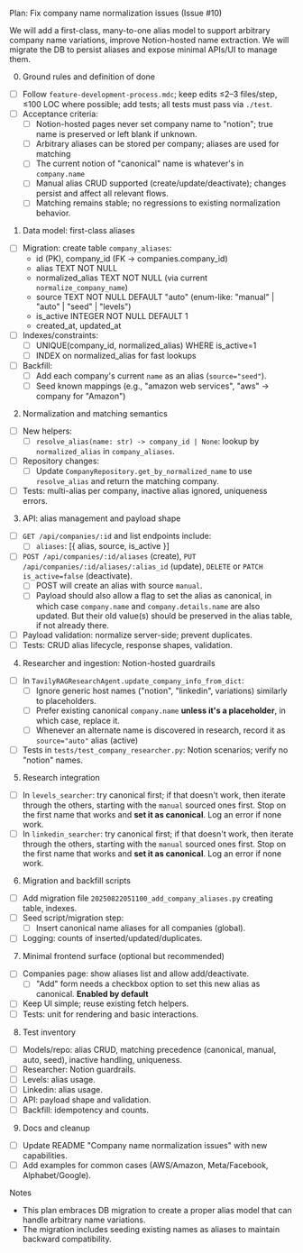 Plan: Fix company name normalization issues (Issue #10)

We will add a first-class, many-to-one alias model to support arbitrary company name variations, improve Notion-hosted name extraction. We will migrate the DB to persist aliases and expose minimal APIs/UI to manage them.

0. Ground rules and definition of done

- [ ] Follow `feature-development-process.mdc`; keep edits ≤2–3 files/step, ≤100 LOC where possible; add tests; all tests must pass via `./test`.
- [ ] Acceptance criteria:
  - [ ] Notion-hosted pages never set company name to "notion"; true name is preserved or left blank if unknown.
  - [ ] Arbitrary aliases can be stored per company; aliases are used for matching
  - [ ] The current notion of "canonical" name is whatever's in `company.name`
  - [ ] Manual alias CRUD supported (create/update/deactivate); changes persist and affect all relevant flows.
  - [ ] Matching remains stable; no regressions to existing normalization behavior.

1. Data model: first-class aliases

- [ ] Migration: create table `company_aliases`:
  - id (PK), company_id (FK -> companies.company_id)
  - alias TEXT NOT NULL
  - normalized_alias TEXT NOT NULL (via current `normalize_company_name`)
  - source TEXT NOT NULL DEFAULT "auto" (enum-like: "manual" | "auto" | "seed" | "levels")
  - is_active INTEGER NOT NULL DEFAULT 1
  - created_at, updated_at
- [ ] Indexes/constraints:
  - [ ] UNIQUE(company_id, normalized_alias) WHERE is_active=1
  - [ ] INDEX on normalized_alias for fast lookups
- [ ] Backfill:
  - [ ] Add each company's current `name` as an alias (`source="seed"`).
  - [ ] Seed known mappings (e.g., "amazon web services", "aws" → company for "Amazon")

2. Normalization and matching semantics

- [ ] New helpers:
  - [ ] `resolve_alias(name: str) -> company_id | None`:
        lookup by `normalized_alias` in `company_aliases`.
- [ ] Repository changes:
  - [ ] Update `CompanyRepository.get_by_normalized_name` to use `resolve_alias` and return the matching company.
- [ ] Tests: multi-alias per company, inactive alias ignored, uniqueness errors.

3. API: alias management and payload shape

- [ ] `GET /api/companies/:id` and list endpoints include:
  - [ ] `aliases`: [{ alias, source, is_active }]
- [ ] `POST /api/companies/:id/aliases` (create), `PUT /api/companies/:id/aliases/:alias_id` (update), `DELETE` or `PATCH is_active=false` (deactivate).
  - [ ] POST will create an alias with source `manual`.
  - [ ] Payload should also allow a flag to set the alias as canonical, in which case `company.name` and `company.details.name` are also updated.  But their old value(s) should be preserved in the alias table, if not already there.
- [ ] Payload validation: normalize server-side; prevent duplicates.
- [ ] Tests: CRUD alias lifecycle, response shapes, validation.

4. Researcher and ingestion: Notion-hosted guardrails

- [ ] In `TavilyRAGResearchAgent.update_company_info_from_dict`:
  - [ ] Ignore generic host names ("notion", "linkedin", variations) similarly to placeholders.
  - [ ] Prefer existing canonical `company.name` **unless it's a placeholder**, in which case, replace it.
  - [ ] Whenever an alternate name is discovered in research, record it as `source="auto"` alias (active)
- [ ] Tests in `tests/test_company_researcher.py`: Notion scenarios; verify no "notion" names.

5. Research integration

- [ ] In `levels_searcher`: try canonical first; if that doesn't work, then iterate through the others, starting with the `manual` sourced ones first.  Stop on the first name that works and **set it as canonical**. Log an error if none work.
- [ ] In `linkedin_searcher`: try canonical first; if that doesn't work, then iterate through the others, starting with the `manual` sourced ones first.  Stop on the first name that works and **set it as canonical**. Log an error if none work.

6. Migration and backfill scripts

- [ ] Add migration file `20250822051100_add_company_aliases.py` creating table, indexes.
- [ ] Seed script/migration step:
  - [ ] Insert canonical name aliases for all companies (global).
- [ ] Logging: counts of inserted/updated/duplicates.

7. Minimal frontend surface (optional but recommended)

- [ ] Companies page: show aliases list and allow add/deactivate.
    - [ ] "Add" form needs a checkbox option to set this new alias as canonical. **Enabled by default**
- [ ] Keep UI simple; reuse existing fetch helpers.
- [ ] Tests: unit for rendering and basic interactions.

8. Test inventory

- [ ] Models/repo: alias CRUD, matching precedence (canonical, manual, auto, seed), inactive handling, uniqueness.
- [ ] Researcher: Notion guardrails.
- [ ] Levels: alias usage.
- [ ] Linkedin: alias usage.
- [ ] API: payload shape and validation.
- [ ] Backfill: idempotency and counts.

9. Docs and cleanup

- [ ] Update README "Company name normalization issues" with new capabilities.
- [ ] Add examples for common cases (AWS/Amazon, Meta/Facebook, Alphabet/Google).

Notes

- This plan embraces DB migration to create a proper alias model that can handle arbitrary name variations.
- The migration includes seeding existing names as aliases to maintain backward compatibility.
